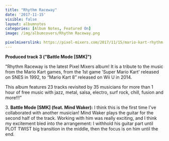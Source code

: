 ```yaml
---
title: "Rhythm Raceway"
date: '2017-11-15'
visible: false
layout: albumnotes
categories: [Album Notes, Featured On]
image: /img/albumcovers/Rhythm Raceway.png

pixelmixerslink: https://pixel-mixers.com/2017/11/15/mario-kart-rhythm-raceway-album/
---
```

**Produced track 3 ("Battle Mode [SMK]")**

"Rhythm Raceway is the latest Pixel Mixers album!
It is a tribute to the music from the Mario Kart games, from the 1st game 'Super Mario Kart' released on SNES in 1992, to “Mario Kart 8” released on Wii U in 2014.

This album features 23 tracks revisited by 35 musicians for more than 1 hour of free music with jazz, metal, salsa, electro, surf rock, chill, fusion and more!!!"

3\. **Battle Mode [SMK] (feat. Mind Waker):** I think this is the first time I've collaborated with another musician! Mind Waker plays the guitar for the second half of the track. Working with him was really exciting, and I think my excitement bled into the arrangement: I withhold his guitar part until PLOT TWIST big transition in the middle, then the focus is on him until the end.
